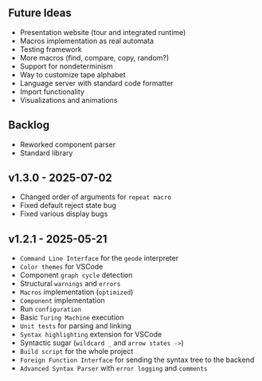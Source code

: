 ## Future Ideas

- Presentation website (tour and integrated runtime)
- Macros implementation as real automata
- Testing framework
- More macros (find, compare, copy, random?)
- Support for nondeterminism
- Way to customize tape alphabet
- Language server with standard code formatter
- Import functionality
- Visualizations and animations

## Backlog

- Reworked component parser
- Standard library

## v1.3.0 - 2025-07-02

- Changed order of arguments for `repeat macro`
- Fixed default reject state bug
- Fixed various display bugs

## v1.2.1 - 2025-05-21

- `Command Line Interface` for the `geode` interpreter
- `Color themes` for VSCode
- Component `graph cycle` detection
- Structural `warnings` and `errors`
- `Macros` implementation (`optimized`)
- `Component` implementation
- Run `configuration`
- Basic `Turing Machine` execution
- `Unit tests` for parsing and linking
- `Syntax highlighting` extension for VSCode
- Syntactic sugar (`wildcard _` and `arrow states ->`)
- `Build script` for the whole project
- `Foreign Function Interface` for sending the syntax tree to the backend
- `Advanced Syntax Parser` with `error logging` and `comments`

